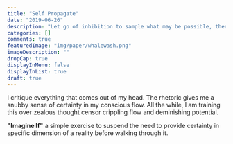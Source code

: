 ```yaml
---
title: "Self Propagate"
date: "2019-06-26"
description: "Let go of inhibition to sample what may be possible, then decide how much effort your willing to put into your faith."
categories: []
comments: true
featuredImage: "img/paper/whalewash.png"
imageDescription: ""
dropCap: true
displayInMenu: false
displayInList: true
draft: true
---
```


I critique everything that comes out of my head. The rhetoric gives me a snubby sense of certainty in my conscious flow. All the while, I am training this over zealous thought censor crippling flow and deminishing potential.  

**"Imagine If"** a simple exercise to suspend the need to provide certainty in specific dimension of a reality before walking through it.  